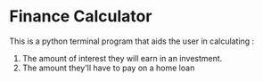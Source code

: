 # Finance Calculator
This is a python terminal program that aids the user in calculating :
1) The amount of interest they will earn in an investment.
2) The amount they'll have to pay on a home loan
